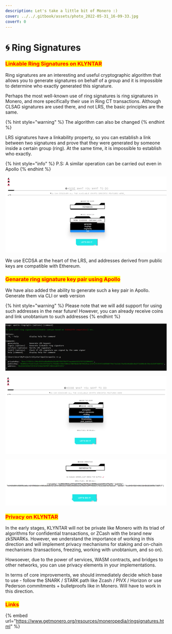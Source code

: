 ```yaml
---
description: Let's take a little bit of Monero :)
cover: ../../.gitbook/assets/photo_2022-05-31_16-09-33.jpg
coverY: 0
---
```


# 🌀 Ring Signatures

### <mark style="color:red;">Linkable Ring Signatures on KLYNTAR</mark>

Ring signatures are an interesting and useful cryptographic algorithm that allows you to generate signatures on behalf of a group and it is impossible to determine who exactly generated this signature.

Perhaps the most well-known use of ring signatures is ring signatures in Monero, and more specifically their use in Ring CT transactions. Although CLSAG signatures are used there, and not LRS, the basic principles are the same.

{% hint style="warning" %}
The algorithm can also be changed
{% endhint %}

LRS signatures have a linkability property, so you can establish a link between two signatures and prove that they were generated by someone inside a certain group (ring). At the same time, it is impossible to establish who exactly.

{% hint style="info" %}
P.S: A similar operation can be carried out even in Apollo
{% endhint %}

![](<../../.gitbook/assets/image (25) (1).png>)

We use ECDSA at the heart of the LRS, and addresses derived from public keys are compatible with Ethereum.

### <mark style="color:red;">Genarate ring signature key pair using Apollo</mark>

We have also added the ability to generate such a key pair in Apollo. Generate them via CLI or web version

{% hint style="warning" %}
Please note that we will add support for using such addresses in the near future! However, you can already receive coins and link unobtanium to such addresses
{% endhint %}

![](<../../.gitbook/assets/image (20) (1).png>)

![](<../../.gitbook/assets/image (26) (1).png>)

![](<../../.gitbook/assets/image (2) (2).png>)

### <mark style="color:red;">Privacy on KLYNTAR</mark>

In the early stages, KLYNTAR will not be private like Monero with its triad of algorithms for confidential transactions, or ZCash with the brand new zkSNARKs. However, we understand the importance of working in this direction and will implement privacy mechanisms for staking and on-chain mechanisms (transactions, freezing, working with unobtanium, and so on).

Howsoever, due to the power of services, WASM contracts, and bridges to other networks, you can use privacy elements in your implementations.

In terms of core improvements, we should immediately decide which base to use - follow the SNARK / STARK path like Zcash / PIVX / Horizon or use Pederson commitments + bulletproofs like in Monero. Will have to work in this direction.

### <mark style="color:red;">Links</mark>

{% embed url="https://www.getmonero.org/resources/moneropedia/ringsignatures.html" %}
